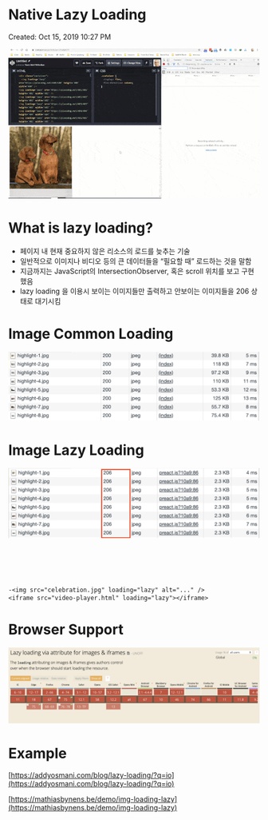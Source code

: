# Native Lazy Loading

Created: Oct 15, 2019 10:27 PM

![](ejbol2wks361ioxoir2g-687bfd41-db0a-42c4-869c-f0f36578f648.gif)

# What is lazy loading?

- 페이지 내 현재 중요하지 않은 리소스의 로드를 늦추는 기술
- 일반적으로 이미지나 비디오 등의 큰 데이터들을 “필요할 때” 로드하는 것을 말함
- 지금까지는 JavaScript의 IntersectionObserver, 혹은 scroll 위치를 보고 구현했음
- lazy loading 을 이용시 보이는 이미지들만 출력하고 안보이는 이미지들을 206 상태로 대기시킴

# Image Common Loading

![](Untitled-500369b5-a19a-4014-89b4-dcbe6d40a2c1.png)

# Image Lazy Loading

![](Untitled-6dd08069-1c91-4442-8c94-9f4a1536ec3d.png)

# <img loading=“lazy”/>

    -<img src="celebration.jpg" loading="lazy" alt="..." />
    <iframe src="video-player.html" loading="lazy"></iframe>

# Browser Support

![](test-f2329827-bb7c-499a-851c-31a1dfede90d.png)

# Example

[https://addyosmani.com/blog/lazy-loading/?q=io](https://addyosmani.com/blog/lazy-loading/?q=io)

[https://mathiasbynens.be/demo/img-loading-lazy](https://mathiasbynens.be/demo/img-loading-lazy)